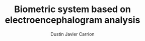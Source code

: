 ---
paperId: 18
author: Dustin Javier Carrion
publicationauthor: Carrion, D. J.
title: Biometric system based on electroencephalogram analysis
pdf: Poster_Carrion_Dustin.pdf
poster: --
alt: --
type: Poster
topic: FAT
link: --
conference: neurips
year: 2019
tags: neurips-2019
location: Vancouver, Canada
---
